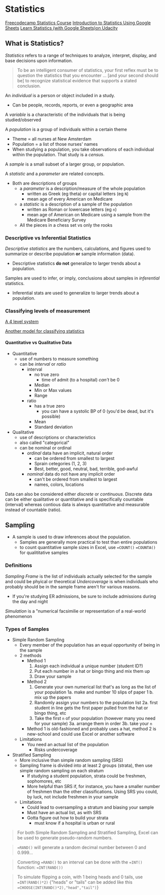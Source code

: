 # Statistics

[Freecodecamp Statistics Course](https://www.youtube.com/watch?v=xxpc-HPKN28&t=2024s)
[Introduction to Statistics Using Google Sheets](http://www.comfsm.fm/~dleeling/statistics/text6.html)
[Learn Statistics (with Google Sheets)on Udacity](https://learn.udacity.com/courses/st095)

## What is Statistics?

*Statistics* refers to a range of techniques to analyze, interpret, display, and base decisions upon information.

> To be an intelligent consumer of statistics, your first reflex must be to question the statistics that you encounter ... [and your second should be] to recognize statistical evidence that supports a stated conclusion.

An *individual* is a person or object included in a study.

- Can be people, records, reports, or even a geographic area

A *variable* is a characteristic of the individuals that is being studied/observed

A *population* is a group of individuals within a certain theme

- Theme = all nurses at New Amsterdam
- Population = a list of those nurses' names
- When studying a population, you take observations of each individual within the population. That study is a *census*.

A *sample* is a small subset of a larger group, or population.

A *statistic* and a *parameter* are related concepts.

- Both are descriptions of groups
  - a *parameter* is a description/measure of the whole population
    - written as Greek (eg theta) or capital letters (eg `N`)
    - mean age of every American on Medicare
  - a *statistic* is a description of a sample of the population
    - written as Roman or lowercase letters (eg `n`)
    - mean age of American on Medicare using a sample from the Medicare Beneficiary Survey
  - All the pieces in a chess set vs only the rooks

### Descriptive vs Inferential Statistics

*Descriptive statistics* are the numbers, calculations, and figures used to summarize or describe population **or** sample information (data).
  
- Descriptive statistics **do not** generalize to larger trends about a population.

Samples are used to infer, or imply, conclusions about samples in *inferential* statistics.

- Inferential stats are used to generalize to larger trends about a population.

### Classifying levels of measurement

[A 4 level system](https://github.com/jeremyraby/courseNotes/blob/main/courseNotes/statistics/classifyStatistics.jpg)

[Another model for classifying statistics](https://github.com/jeremyraby/courseNotes/blob/main/courseNotes/statistics/classifyStatistics2.jpg)

#### Quantitative vs Qualitative Data

- Quantitative
  - use of numbers to measure something
  - can be *interval* or *ratio*
    - interval
      - no true zero
        - time of admit (to a hospital) *can't* be 0
      - Median
      - Min or Max values
      - Range
    - ratio
      - has a true zero
        - you can have a systolic BP of 0 (you'd be dead, but it's possible)
      - Mean
      - Standard deviation
- Qualitative
  - use of descriptions or characteristics
  - also called "categorical"
  - can be nominal or ordinal
    - *ordinal* data have an implicit, natural order
      - can be ordered from smallest to largest
      - Sprain cetegories (1, 2, 3)
      - Best, better, good, neutral, bad, terrible, god-awful
    - *nominal* data do not have any implicit order
      - can't be ordered from smallest to largest
      - names, colors, locations

Data can also be considered either *discrete* or *continuous*. Discrete data can be either qualitative or quantitative and is specifically countable (interval) whereas contious data is always quantitative and measurable instead of countable (ratio).

## Sampling

- A sample is used to draw inferences about the population.
  - Samples are generally more practical to test than entire populations
  - to count quantitative sample sizes in Excel, use `=COUNT()` `=COUNTA()` for qualititative samples

### Definitions

*Sampling Frame* is the list of individuals actually selected for the sample and could be phyical or theoretical
*Undercoverage* is when individuals who probably should be in the sample frame aren't for various reasons.
  
- If you're studying ER admissions, be sure to include admissions during the day and night

*Simulation* is a "numerical facsimilie or representation of a real-world phenomenon

### Types of Samples

- Simple Random Sampling
  - Every member of the population has an equal opportunity of being in the sample
  - 2 methods
    - Method 1
      1. Assign each individual a unique number (student ID?)
      2. Put each number in a hat or bingo thing and mix them up
      3. Draw your sample
    - Method 2
      1. Generate your own numerical list that's as long as the list of your population
        1a. make and number 10 slips of paper
      1 b. mix up the papers
      2. Randomly assign your numbers to the population list
        2a. first student in line gets the first paper pulled from the hat or bingo thing, etc
      3. Take the first `n` of your population (however many you need for your sample)
        3a. arrange them in order
        3b. take your `n`
    - Method 1 is old-fashioned and probably uses a hat, method 2 is new-school and could use Excel or another software
  - Limitations
    - You need an actual list of the population
      - Risks undercoverage
- Stratified Sampling
  - More inclusive than simple random sampling (SRS)
  - Sampling frame is divided into at least 2 groups (strata), then use simple random sampling on each stratum
    - If studying a student population, strata could be freshmen, sophomores, etc
    - More helpful than SRS if, for instance, you have a smaller number of freshmen than the other classifications. Using SRS you could, by luck, not include freshmen in your sample
  - Limitations
    - Could lead to oversampling a stratum and biasing your sample
    - Must have an actual list, as with SRS
    - Gotta figure out how to build your strata
      - must know if a hospital is urban or rural

> For both Simple Random Sampling and Stratified Sampling, Excel can be used to generate pseudo-random numbers.

> `=RAND()` will generate a random decimal number between 0 and 0.999...

> Converting `=RAND()` to an interval can be done with the `=INT()` function: `=INT(RAND())`

> To simulate flipping a coin, with 1 being heads and 0 tails, use `=INT(RAND()*2)` {"heads" or "tails" can be added like this `=CHOOSE(INT(RAND()*2),"head","tail")`}
